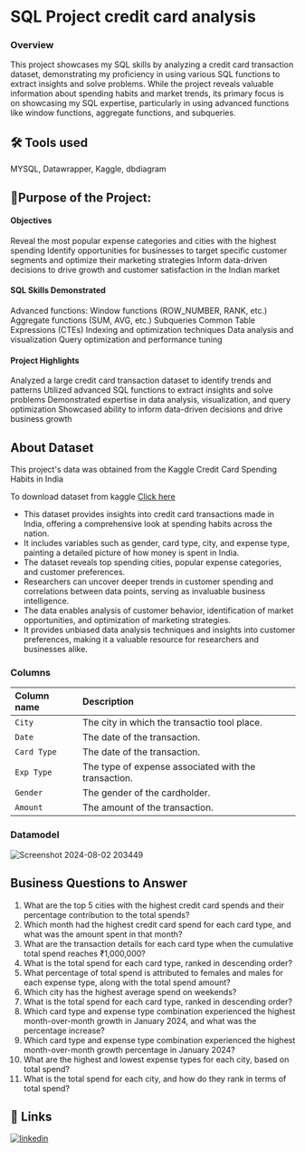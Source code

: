 
# SQL Project credit card analysis 

### Overview
This project showcases my SQL skills by analyzing a credit card transaction dataset, demonstrating my proficiency in using various SQL functions to extract insights and solve problems. While the project reveals valuable information about spending habits and market trends, its primary focus is on showcasing my SQL expertise, particularly in using advanced functions like window functions, aggregate functions, and subqueries.
## 🛠 Tools used
MYSQL, Datawrapper, Kaggle, dbdiagram

## 🎯Purpose of the Project:

#### Objectives
Reveal the most popular expense categories and cities with the highest spending
Identify opportunities for businesses to target specific customer segments and optimize their marketing strategies
Inform data-driven decisions to drive growth and customer satisfaction in the Indian market

#### SQL Skills Demonstrated 
Advanced functions:
Window functions (ROW_NUMBER, RANK, etc.)
Aggregate functions (SUM, AVG, etc.)
Subqueries
Common Table Expressions (CTEs)
Indexing and optimization techniques
Data analysis and visualization
Query optimization and performance tuning

#### Project Highlights
Analyzed a large credit card transaction dataset to identify trends and patterns
Utilized advanced SQL functions to extract insights and solve problems
Demonstrated expertise in data analysis, visualization, and query optimization
Showcased ability to inform data-driven decisions and drive business growth
## About Dataset
This project's data was obtained from the Kaggle Credit Card Spending Habits in India

To download dataset from kaggle [Click here](https://www.kaggle.com/datasets/thedevastator/analyzing-credit-card-spending-habits-in-india)

- This dataset provides insights into credit card transactions made in India, offering a comprehensive look at spending habits across the nation.
- It includes variables such as gender, card type, city, and expense type, painting a detailed picture of how money is spent in India.
- The dataset reveals top spending cities, popular expense categories, and customer preferences.
- Researchers can uncover deeper trends in customer spending and correlations between data points, serving as invaluable business intelligence.
- The data enables analysis of customer behavior, identification of market opportunities, and optimization of marketing strategies.
- It provides unbiased data analysis techniques and insights into customer preferences, making it a valuable resource for researchers and businesses alike.

### Columns

| Column name | Description  |                 
| :-------- | :------- | 
| `City` |  The city in which the transactio tool place.|
| `Date` |  The date  of the transaction.|
| `Card Type` |  The date of the transaction.|
| `Exp Type` |  The type of expense associated with the transaction.|
| `Gender` |  The gender of the cardholder.|
| `Amount` |  The amount of the transaction.|


### Datamodel

![Screenshot 2024-08-02 203449](https://github.com/user-attachments/assets/d7838045-3ee5-4af2-9641-ba9180727c8d)

## Business Questions to Answer
1. What are the top 5 cities with the highest credit card spends and their percentage contribution to the total spends?
2. Which month had the highest credit card spend for each card type, and what was the amount spent in that month?
3. What are the transaction details for each card type when the cumulative total spend reaches ₹1,000,000?
4. What is the total spend for each card type, ranked in descending order?
5. What percentage of total spend is attributed to females and males for each expense type, along with the total spend amount?
6. Which city has the highest average spend on weekends?
7. What is the total spend for each card type, ranked in descending order? 
8. Which card type and expense type combination experienced the highest month-over-month growth in January 2024, and what was the percentage increase?
9. Which card type and expense type combination experienced the highest month-over-month growth percentage in January 2024? 
10. What are the highest and lowest expense types for each city, based on total spend?
11. What is the total spend for each city, and how do they rank in terms of total spend?



## 🔗 Links
[![linkedin](https://img.shields.io/badge/linkedin-0A66C2?style=for-the-badge&logo=linkedin&logoColor=white)](https://www.linkedin.com/in/aniket-kumar-kharkia-747b60221/)
